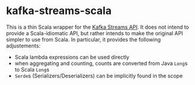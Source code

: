 # kafka-streams-scala

This is a thin Scala wrapper for the [Kafka Streams API](https://kafka.apache.org/documentation/streams). It does not intend to provide a Scala-idiomatic API, but rather intends to make the original API simpler to use from Scala. In particular, it provides the following adjustements:

- Scala lambda expressions can be used directly
- when aggregating and counting, counts are converted from Java `Long`s to Scala `Long`s
- `Serde`s (Serializers/Deserializers) can be implicitly found in the scope
